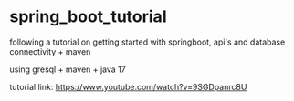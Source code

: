 # spring_boot_tutorial


following a tutorial on getting started with springboot, api's and database connectivity + maven

using gresql + maven + java 17

tutorial link: 
https://www.youtube.com/watch?v=9SGDpanrc8U